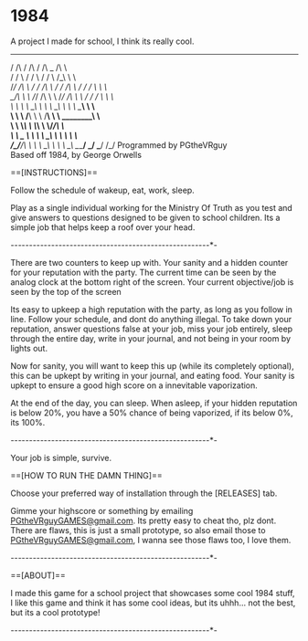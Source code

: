 # 1984
A project I made for school, I think its really cool.






   _           _          _            _           
  / /\       / /\       / /\       _  /\ \         
 / /  \     / /  \     / /  \     /\_\\ \ \        
/_/ /\ \   / / /\ \   / / /\ \   / / / \ \ \       
\_\/\ \ \ /_/ /\ \ \ /_/ /\ \ \ / / /   \ \ \      
     \ \ \\ \ \_\ \ \\ \ \_\ \ \\ \ \____\ \ \     
      \ \ \\ \/__\ \ \\ \/__\ \ \\ \________\ \    
       \ \ \\_____\ \ \\_____\ \ \\/________/\ \   
      __\ \ \___   \ \ \\ \ \_\ \ \         \ \ \  
     /___\_\/__/\   \ \ \\ \___\ \ \         \ \_\ 
     \_________\/    \_\/ \_______\/          \/_/ 
				Programmed by PGtheVRguy                                                  
			Based off 1984, by George Orwells


==[INSTRUCTIONS]==

Follow the schedule of wakeup, eat, work, sleep. 

Play as a single individual working for the Ministry Of Truth as you test and give answers to questions designed to be given to school children. Its a simple job that helps keep a roof over your head.


*-*-*-*-*-*-*-*-*-*-*-*-*-*-*-*-*-*-*-*-*-*-*-*-*-*-*-*-*-*-*-*-*-*-*-*-*-*-*-*-*-*-*-*-*-*-*-*-*-*-*-*-*-*-*-

There are two counters to keep up with. Your sanity and a hidden counter for your reputation with the party.
The current time can be seen by the analog clock at the bottom right of the screen.
Your current objective/job is seen by the top of the screen


Its easy to upkeep a high reputation with the party, as long as you follow in line. Follow your schedule, and dont do anything illegal.
To take down your reputation, answer questions false at your job, miss your job entirely, sleep through the entire day, write in your journal, and not being in your room by lights out.


Now for sanity, you will want to keep this up (while its completely optional), this can be upkept by writing in your journal, and eating food. Your sanity is upkept to ensure a good high score on a innevitable vaporization.


At the end of the day, you can sleep. When asleep, if your hidden reputation is below 20%, you have a 50% chance of being vaporized, if its below 0%, its 100%.

*-*-*-*-*-*-*-*-*-*-*-*-*-*-*-*-*-*-*-*-*-*-*-*-*-*-*-*-*-*-*-*-*-*-*-*-*-*-*-*-*-*-*-*-*-*-*-*-*-*-*-*-*-*-*-

Your job is simple, survive.


==[HOW TO RUN THE DAMN THING]==


Choose your preferred way of installation through the [RELEASES] tab. 

Gimme your highscore or something by emailing PGtheVRguyGAMES@gmail.com. Its pretty easy to cheat tho, plz dont. There are flaws, this is just a small prototype, so also email those to PGtheVRguyGAMES@gmail.com, I wanna see those flaws too, I love them.

*-*-*-*-*-*-*-*-*-*-*-*-*-*-*-*-*-*-*-*-*-*-*-*-*-*-*-*-*-*-*-*-*-*-*-*-*-*-*-*-*-*-*-*-*-*-*-*-*-*-*-*-*-*-*-

==[ABOUT]==

I made this game for a school project that showcases some cool 1984 stuff, I like this game and think it has some cool ideas, but its uhhh... not the best, but its a cool prototype!

*-*-*-*-*-*-*-*-*-*-*-*-*-*-*-*-*-*-*-*-*-*-*-*-*-*-*-*-*-*-*-*-*-*-*-*-*-*-*-*-*-*-*-*-*-*-*-*-*-*-*-*-*-*-*-
